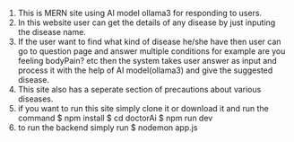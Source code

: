1) This is MERN site using AI model ollama3 for responding to users.
2) In this website user can get the details of any disease by just inputing the disease name.
3) If the user want to find what kind of disease he/she have then user can go to question page and answer multiple conditions 
for example are you feeling bodyPain? etc then the system takes user answer as input and process it with the help of AI model(ollama3)
and give the suggested disease.
4) This site also has a seperate section of precautions about various diseases.
5) if you want to run this site simply clone it or download it and run the command
   $ npm install
   $ cd doctorAi
   $ npm run dev
6) to run the backend simply run
   $ nodemon app.js  
